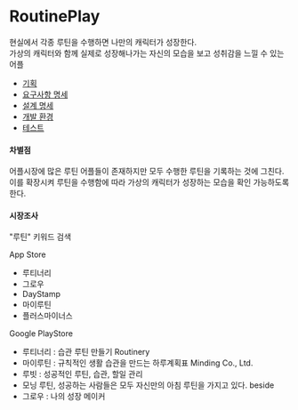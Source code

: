 # RoutinePlay

현실에서 각종 루틴을 수행하면 나만의 캐릭터가 성장한다.<br>
가상의 캐릭터와 함께 실제로 성장해나가는 자신의 모습을 보고 성취감을 느낄 수 있는 어플

* [기획](https://github.com/kwl3434/RoutinePlay/wiki/%EA%B8%B0%ED%9A%8D)
* [요구사항 명세](https://github.com/kwl3434/RoutinePlay/wiki/%EC%9A%94%EA%B5%AC-%EC%82%AC%ED%95%AD-%EB%AA%85%EC%84%B8)
* [설계 명세](https://github.com/kwl3434/RoutinePlay/wiki/%EC%84%A4%EA%B3%84-%EB%AA%85%EC%84%B8)
* [개발 환경](https://github.com/kwl3434/RoutinePlay/wiki/%EA%B0%9C%EB%B0%9C-%ED%99%98%EA%B2%BD)
* [테스트](https://github.com/kwl3434/RoutinePlay/wiki/%ED%85%8C%EC%8A%A4%ED%8A%B8)

#### 차별점
어플시장에 많은 루틴 어플들이 존재하지만 모두 수행한 루틴을 기록하는 것에 그친다.<br>
이를 확장시켜 루틴을 수행함에 따라 가상의 캐릭터가 성장하는 모습을 확인 가능하도록 한다.<br>

#### 시장조사
"루틴" 키워드 검색<br>

App Store<br>
- 루티너리
- 그로우
- DayStamp
- 마이루틴
- 플러스마이너스

Google PlayStore<br>
- 루티너리 : 습관 루틴 만들기 Routinery
- 마이루틴 : 규칙적인 생활 습관을 만드는 하루계획표 Minding Co., Ltd.
- 루빗 : 성공적인 루틴, 습관, 할일 관리
- 모닝 루틴, 성공하는 사람들은 모두 자신만의 아침 루틴을 가지고 있다. beside
- 그로우 : 나의 성장 메이커
